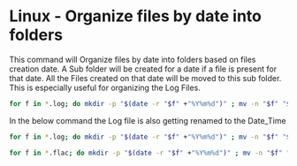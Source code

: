 # Linux - Organize  files by date into folders

This command will Organize files by date into folders based on files creation date.
A Sub folder will be created for a date if a file is present for that date. All the Files created on that date will be moved to this sub folder.
This is especially useful for organizing the Log Files.

```bash
for f in *.log; do mkdir -p "$(date -r "$f" +"%Y%m%d")" ; mv -n "$f" "$(date -r "$f" +"%Y%m%d")"/"$f"; done

```

In the below command the Log file is also getting renamed to the Date_Time

```bash
for f in *.log; do mkdir -p "$(date -r "$f" +"%Y%m%d")" ; mv -n "$f" "$(date -r "$f" +"%Y%m%d")"/"$(date -r "$f" +"%Y%m%d_%H%M%S").log"; done

for f in *.flac; do mkdir -p "$(date -r "$f" +"%Y%m%d")" ; mv -n "$f" "$(date -r "$f" +"%Y%m%d")"/"$(date -r "$f" +"%Y%m%d_%H%M%S").flac"; done



```
